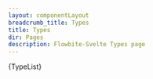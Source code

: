 ```yaml
---
layout: componentLayout
breadcrumb_title: Types
title: Types
dir: Pages
description: Flowbite-Svelte Types page
---
```


<script>
  import { ExampleDiv } from '../utils'
  import { A, P, List, Li, Alert  } from '$lib'
  // Load assets as strings
  import TypeList from '../../lib/types.js?raw'
</script>

<ExampleDiv tag="pre" class="text-gray-900 dark:text-white whitespace-pre-wrap">
{TypeList}
</ExampleDiv>

